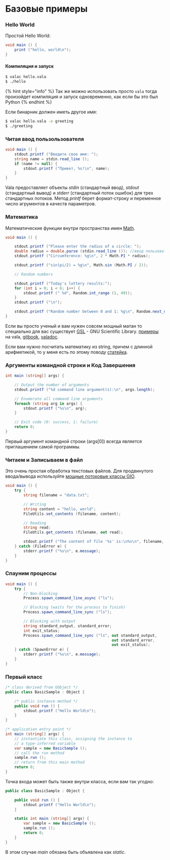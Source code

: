 # Базовые примеры

### Hello World <a id="Hello_World"></a>

Простой Hello World:

```csharp
void main () {
    print ("hello, world\n");
}
```

#### Компиляция и запуск <a id="A.2BBBoEPgQ8BD8EOAQ7BE8ERgQ4BE8_.2BBDg_.2BBDcEMAQ.2FBEMEQQQ6-"></a>

```bash
$ valac hello.vala
$ ./hello
```

{% hint style="info" %}
Так же можно использовать просто `vala` тогда произойдет компиляция и запуск одновременно, как если бы это был Python
{% endhint %}

Если бинарник должен иметь другое имя:

```bash
$ valac hello.vala -o greeting
$ ./greeting
```

### Читая ввод пользользователя <a id="A.2BBCcEOARCBDAETw_.2BBDIEMgQ.2BBDQ_.2BBD8EPgQ7BEwENwQ.2BBDsETAQ3BD4EMgQwBEIENQQ7BE8-"></a>

```csharp
void main () {
    stdout.printf ("Введите свое имя: ");
    string name = stdin.read_line ();
    if (name != null) {
        stdout.printf ("Привет, %s!\n", name);
    }
}
```

Vala предоставляет объекты _stdin_ \(стандартный ввод\), _stdout_ \(стандартный вывод\) и _stderr_ \(стандартный поток ошибок\) для трех стандартных потоков. Метод _printf_ берет формат-строку и переменное число агрументов в качеств параметров.

### Математика <a id="A.2BBBwEMARCBDUEPAQwBEIEOAQ6BDA-"></a>

Математические функции внутри пространства имен [Math](http://valadoc.org/glib-2.0/GLib.Math.html).

```csharp
void main () {

    stdout.printf ("Please enter the radius of a circle: ");
    double radius = double.parse (stdin.read_line ()); //ввод пользователя в double
    stdout.printf ("Circumference: %g\n", 2 * Math.PI * radius);

    stdout.printf ("sin(pi/2) = %g\n", Math.sin (Math.PI / 2));

    // Random numbers

    stdout.printf ("Today's lottery results:");
    for (int i = 0; i < 6; i++) {
        stdout.printf (" %d", Random.int_range (1, 49));
    }
    stdout.printf ("\n");

    stdout.printf ("Random number between 0 and 1: %g\n", Random.next_double ());
}
```

Если вы просто ученый и вам нужен совсем мощный матан то специально для вас существует [GSL](https://www.gnu.org/software/gsl/doc/html/index.html) - GNU Scientific Library. [примеры](https://wiki.gnome.org/Projects/Vala/GSLSample) на vala, [gitbook](https://www.gnu.org/software/gsl/doc/html/index.html), [valadoc](https://valadoc.org/gsl/index.htm).

Если вам нужно посчитать математику из string, причем с длинной арифметикой, то у меня есть по этому поводу [статейка](https://gavr123456789.gitlab.io/hugo-test/post/vala/matheval/).

### Аргументы командной строки и Код Завершения <a id="A.2BBBAEQAQzBEMEPAQ1BD0EQgRL_.2BBDoEPgQ8BDAEPQQ0BD0EPgQ5_.2BBEEEQgRABD4EOgQ4_.2BBDg_.2BBBoEPgQ0_.2BBBcEMAQyBDUEQARIBDUEPQQ4BE8-"></a>

```csharp
int main (string[] args) {

    // Output the number of arguments
    stdout.printf ("%d command line argument(s):\n", args.length);

    // Enumerate all command line arguments
    foreach (string arg in args) {
        stdout.printf ("%s\n", arg);
    }

    // Exit code (0: success, 1: failure)
    return 0;
}
```

Первый аргумент командной строки \(args\[0\]\) всегда является приглашением самой программы.

### Читаем и Записываем в файл <a id="A.2BBCcEOARCBDAENQQ8_.2BBDg_.2BBBcEMAQ.2FBDgEQQRLBDIEMAQ1BDw_.2BBDI_.2BBEQEMAQ5BDs-"></a>

Это очень простая обработка текстовых файлов. Для продвинутого ввода/вывода используйте [мощные потоковые классы GIO](https://wiki.gnome.org/Vala/GIOSamples).

```csharp
void main () {
    try {
        string filename = "data.txt";

        // Writing
        string content = "hello, world";
        FileUtils.set_contents (filename, content);

        // Reading
        string read;
        FileUtils.get_contents (filename, out read);

        stdout.printf ("The content of file '%s' is:\n%s\n", filename, read);
    } catch (FileError e) {
        stderr.printf ("%s\n", e.message);
    }
}
```

### Спауним процессы <a id="A.2BBCEEPwQwBEMEPQQ4BDw_.2BBD8EQAQ.2BBEYENQRBBEEESw-"></a>

```csharp
void main () {
    try {
        // Non-blocking
        Process.spawn_command_line_async ("ls");

        // Blocking (waits for the process to finish)
        Process.spawn_command_line_sync ("ls");

        // Blocking with output
        string standard_output, standard_error;
        int exit_status;
        Process.spawn_command_line_sync ("ls", out standard_output,
                                               out standard_error,
                                               out exit_status);
    } catch (SpawnError e) {
        stderr.printf ("%s\n", e.message);
    }
}
```

### Первый класс <a id="A.2BBB8ENQRABDIESwQ5_.2BBDoEOwQwBEEEQQ-"></a>

```csharp
/* class derived from GObject */
public class BasicSample : Object {

    /* public instance method */
    public void run () {
        stdout.printf ("Hello World\n");
    }
}

/* application entry point */
int main (string[] args) {
    // instantiate this class, assigning the instance to
    // a type-inferred variable
    var sample = new BasicSample ();
    // call the run method
    sample.run ();
    // return from this main method
    return 0;
}
```

Точка входа может быть также внутри класса, если вам так угодно:

```csharp
public class BasicSample : Object {

    public void run () {
        stdout.printf ("Hello World\n");
    }

    static int main (string[] args) {
        var sample = new BasicSample ();
        sample.run ();
        return 0;
    }
}
```

В этом случае _main_ обязана быть объявлена как _static_.

